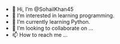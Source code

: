 - 👋 Hi, I’m @SohailKhan45
- 👀 I’m interested in learning programming.
- 🌱 I’m currently learning Python.
- 💞️ I’m looking to collaborate on ...
- 📫 How to reach me ...

<!---
SohailKhan45/SohailKhan45 is a ✨ special ✨ repository because its `README.md` (this file) appears on your GitHub profile.
You can click the Preview link to take a look at your changes.
--->
